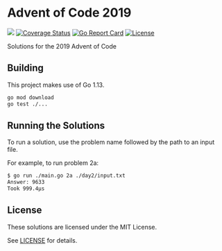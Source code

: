 # Advent of Code 2019

[![](https://github.com/nlowe/aoc2019/workflows/CI/badge.svg)](https://github.com/nlowe/aoc2019/actions) [![Coverage Status](https://coveralls.io/repos/github/nlowe/aoc2019/badge.svg?branch=master)](https://coveralls.io/github/nlowe/aoc2019?branch=master) [![Go Report Card](https://goreportcard.com/badge/github.com/nlowe/aoc2019)](https://goreportcard.com/report/github.com/nlowe/aoc2019) [![License](https://img.shields.io/badge/license-MIT-brightgreen)](./LICENSE)

Solutions for the 2019 Advent of Code

## Building

This project makes use of Go 1.13.

```bash
go mod download
go test ./...
```

## Running the Solutions

To run a solution, use the problem name followed by the path to an input file.

For example, to run problem 2a:

```bash
$ go run ./main.go 2a ./day2/input.txt
Answer: 9633
Took 999.4µs
```

## License

These solutions are licensed under the MIT License.

See [LICENSE](./LICENSE) for details.
